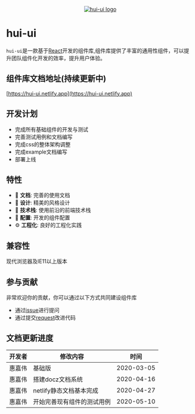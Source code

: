 <!-- 临时拿一个图标充数 -->

<p align="center"><a href="https://www.baidu.com"><img alt="hui-ui logo" src="https://ftp.bmp.ovh/imgs/2020/03/0de4eeb164d6fedb.jpg"/></a></p>
<p align="center"></p>

# hui-ui

`hui-ui`是一款基于[React](https://reactjs.org/)开发的组件库,组件库提供了丰富的通用性组件，可以提升团队组件化开发的效率，提升用户体验。

## 组件库文档地址(持续更新中)

[https://hui-ui.netlify.app](https://hui-ui.netlify.app)

## 开发计划

- 完成所有基础组件的开发与测试
- 完善测试用例和文档编写
- 完成css的整体架构调整
- 完成example文档编写
- 部署上线

## 特性

- :book: **文档**: 完善的使用文档
- :art: **设计**: 精美的风格设计
- :rocket: **技术栈**: 使用前沿的前端技术栈
- :gem: **配置**:  开发的组件配置
- :gear: **工程化**: 良好的工程化实践

## 兼容性
现代浏览器及IE11以上版本

## 参与贡献
非常欢迎你的贡献，你可以通过以下方式共同建设组件库

- 通过[issue](https://github.com/hellojackhui/hui-ui/issues)进行提问
- 通过提交[request](https://github.com/hellojackhui/hui-ui/pulls)改进代码

## 文档更新进度

开发者|修改内容|时间
---|----|----
惠嘉伟|基础版|2020-03-05
惠嘉伟|搭建docz文档系统|2020-04-16
惠嘉伟|netlify静态文档基本完成|2020-04-27
惠嘉伟|开始完善现有组件的测试用例|2020-05-10
